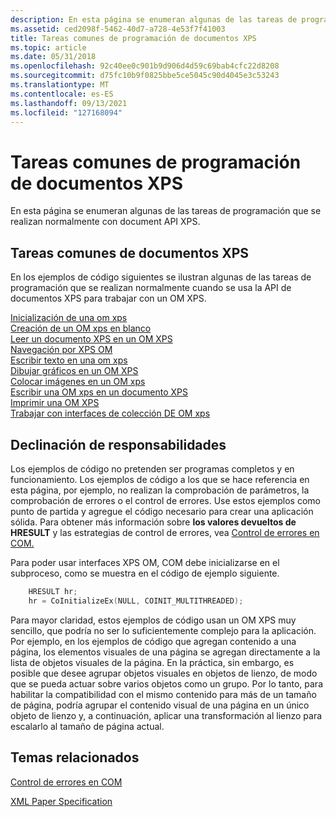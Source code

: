 ```yaml
---
description: En esta página se enumeran algunas de las tareas de programación que se realizan normalmente con document API XPS.
ms.assetid: ced2098f-5462-40d7-a728-4e53f7f41003
title: Tareas comunes de programación de documentos XPS
ms.topic: article
ms.date: 05/31/2018
ms.openlocfilehash: 92c40ee0c901b9d906d4d59c69bab4cfc22d8208
ms.sourcegitcommit: d75fc10b9f0825bbe5ce5045c90d4045e3c53243
ms.translationtype: MT
ms.contentlocale: es-ES
ms.lasthandoff: 09/13/2021
ms.locfileid: "127168094"
---
```

# <a name="common-xps-document-programming-tasks"></a>Tareas comunes de programación de documentos XPS

En esta página se enumeran algunas de las tareas de programación que se realizan normalmente con document API XPS.

## <a name="common-xps-document-tasks"></a>Tareas comunes de documentos XPS

En los ejemplos de código siguientes se ilustran algunas de las tareas de programación que se realizan normalmente cuando se usa la API de documentos XPS para trabajar con un OM XPS.

<dl>

[Inicialización de una om xps](xps-object-model-initialization.md)  
[Creación de un OM xps en blanco](create-a-blank-xps-om.md)  
[Leer un documento XPS en un OM XPS](read-an-xps-document-into-an-xps-om.md)  
[Navegación por XPS OM](navigate-the-xps-om.md)  
[Escribir texto en una om xps](write-text-to-an-xps-om.md)  
[Dibujar gráficos en un OM XPS](draw-graphics-in-an-xps-om.md)  
[Colocar imágenes en un OM xps](place-images-in-an-xps-om.md)  
[Escribir una OM xps en un documento XPS](write-an-xps-om-to-an-xps-document.md)  
[Imprimir una OM XPS](print-an-xps-om.md)  
[Trabajar con interfaces de colección DE OM xps](working-with-xps-object-model-collection-interfaces.md)  
</dl>

## <a name="disclaimer"></a>Declinación de responsabilidades

Los ejemplos de código no pretenden ser programas completos y en funcionamiento. Los ejemplos de código a los que se hace referencia en esta página, por ejemplo, no realizan la comprobación de parámetros, la comprobación de errores o el control de errores. Use estos ejemplos como punto de partida y agregue el código necesario para crear una aplicación sólida. Para obtener más información sobre **los valores devueltos de HRESULT** y las estrategias de control de errores, vea [Control de errores en COM.](../com/error-handling-in-com.md)

Para poder usar interfaces XPS OM, COM debe inicializarse en el subproceso, como se muestra en el código de ejemplo siguiente.


```C++
    HRESULT hr;
    hr = CoInitializeEx(NULL, COINIT_MULTITHREADED);
```



Para mayor claridad, estos ejemplos de código usan un OM XPS muy sencillo, que podría no ser lo suficientemente complejo para la aplicación. Por ejemplo, en los ejemplos de código que agregan contenido a una página, los elementos visuales de una página se agregan directamente a la lista de objetos visuales de la página. En la práctica, sin embargo, es posible que desee agrupar objetos visuales en objetos de lienzo, de modo que se pueda actuar sobre varios objetos como un grupo. Por lo tanto, para habilitar la compatibilidad con el mismo contenido para más de un tamaño de página, podría agrupar el contenido visual de una página en un único objeto de lienzo y, a continuación, aplicar una transformación al lienzo para escalarlo al tamaño de página actual.

## <a name="related-topics"></a>Temas relacionados

<dl> <dt>

[Control de errores en COM](../com/error-handling-in-com.md)
</dt> <dt>

[XML Paper Specification](https://www.ecma-international.org/activities/XML%20Paper%20Specification/XPS%20Standard%20WD%201.6.pdf)
</dt> </dl>

 

 
